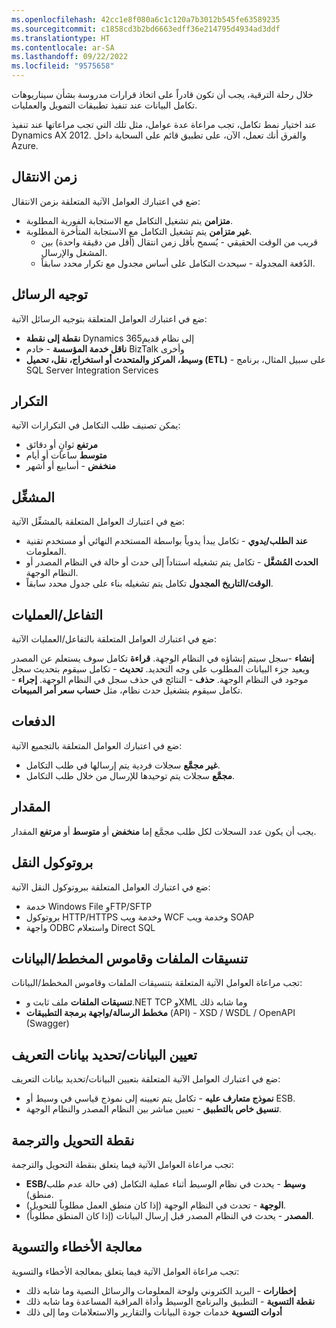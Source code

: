 ```yaml
---
ms.openlocfilehash: 42cc1e8f080a6c1c120a7b3012b545fe63589235
ms.sourcegitcommit: c1858cd3b2bd6663edff36e214795d4934ad3ddf
ms.translationtype: HT
ms.contentlocale: ar-SA
ms.lasthandoff: 09/22/2022
ms.locfileid: "9575658"
---
```

خلال رحلة الترقية، يجب أن تكون قادراً على اتخاذ قرارات مدروسة بشأن سيناريوهات تكامل البيانات عند تنفيذ تطبيقات التمويل والعمليات. 

عند اختيار نمط تكامل، تجب مراعاة عدة عوامل، مثل تلك التي تجب مراعاتها عند تنفيذ Dynamics AX 2012. والفرق أنك تعمل، الآن، على تطبيق قائم على السحابة داخل Azure. 

## <a name="latency"></a>زمن الانتقال 

ضع في اعتبارك العوامل الآتية المتعلقة بزمن الانتقال:

- **متزامن** يتم تشغيل التكامل مع الاستجابة الفورية المطلوبة. 
- **غير متزامن** يتم تشغيل التكامل مع الاستجابة المتأخرة المطلوبة. 
    - قريب من الوقت الحقيقي - يُسمح بأقل زمن انتقال (أقل من دقيقة واحدة) بين المشغل والإرسال. 
    - الدُفعة المجدولة - سيحدث التكامل على أساس مجدول مع تكرار محدد سابقاً.


## <a name="message-routing"></a>توجيه الرسائل

ضع في اعتبارك العوامل المتعلقة بتوجيه الرسائل الآتية:

- **نقطة إلى نقطة** Dynamics 365إلى نظام قديم
- **ناقل خدمة المؤسسة** - خادم BizTalk وأخرى
- **وسيط، المركز والمتحدث أو استخراج، نقل، تحميل (ETL)** - على سبيل المثال، برنامج SQL Server Integration Services 


## <a name="frequency"></a>التكرار

يمكن تصنيف طلب التكامل في التكرارات الآتية: 

- **مرتفع** ثوانٍ أو دقائق 
- **متوسط** ساعات أو أيام 
- **منخفض** - أسابيع أو أشهر


## <a name="trigger"></a>المشغِّل

ضع في اعتبارك العوامل المتعلقة بالمشغِّل الآتية:

- **عند الطلب/يدوي** - تكامل يبدأ يدوياً بواسطة المستخدم النهائي أو مستخدم تقنية المعلومات. 
- **الحدث المُشغَّل** - تكامل يتم تشغيله استناداً إلى حدث أو حالة في النظام المصدر أو النظام الوجهة. 
- **الوقت/التاريخ المجدول** تكامل يتم تشغيله بناء على جدول محدد سابقاً. 


## <a name="interactionoperations"></a>التفاعل/العمليات

ضع في اعتبارك العوامل المتعلقة بالتفاعل/العمليات الآتية:

**إنشاء** -سجل سيتم إنشاؤه في النظام الوجهة.
**قراءة** تكامل سوف يستعلم عن المصدر ويعيد جزء البيانات المطلوب على وجه التحديد. 
**تحديث** - تكامل سيقوم بتحديث سجل موجود في النظام الوجهة. 
**حذف** - النتائج في حذف سجل في النظام الوجهة.
**إجراء** - تكامل سيقوم بتشغيل حدث نظام، مثل **حساب سعر أمر المبيعات**.

## <a name="batching"></a>الدفعات

ضع في اعتبارك العوامل المتعلقة بالتجميع الآتية:

- **غير مجمَّع** سجلات فردية يتم إرسالها في طلب التكامل. 
- **مجمَّع** سجلات يتم توحيدها للإرسال من خلال طلب التكامل.

## <a name="volume"></a>المقدار

يجب أن يكون عدد السجلات لكل طلب مجمَّع إما **منخفض** أو **متوسط** أو **مرتفع** المقدار. 

## <a name="transport-protocol"></a>بروتوكول النقل

ضع في اعتبارك العوامل المتعلقة ببروتوكول النقل الآتية:

- خدمة Windows File وFTP/SFTP
- بروتوكول HTTP/HTTPS وخدمة ويب WCF وخدمة ويب SOAP
- واجهة ODBC واستعلام Direct SQL

## <a name="file-formats-and-schemadata-dictionary"></a>تنسيقات الملفات وقاموس المخطط/البيانات

تجب مراعاة العوامل الآتية المتعلقة بتنسيقات الملفات وقاموس المخطط/البيانات:

- **تنسيقات الملفات** ملف ثابت و.NET TCP وXML وما شابه ذلك 
- **مخطط الرسالة/واجهة برمجة التطبيقات** (API) - XSD / WSDL / OpenAPI (Swagger)‎

## <a name="data-mappingmetadata-definition"></a>تعيين البيانات/تحديد بيانات التعريف

ضع في اعتبارك العوامل الآتية المتعلقة بتعيين البيانات/تحديد بيانات التعريف:

- **نموذج متعارف عليه** - تكامل يتم تعيينه إلى نموذج قياسي في وسيط أو ESB. 
- **تنسيق خاص بالتطبيق** - تعيين مباشر بين النظام المصدر والنظام الوجهة. 

## <a name="transformation-and-translation-point"></a>نقطة التحويل والترجمة

تجب مراعاة العوامل الآتية فيما يتعلق بنقطة التحويل والترجمة:

- **ESB/وسيط** - يحدث في نظام الوسيط أثناء عملية التكامل (في حالة عدم طلب منطق).
- **الوجهة** - تحدث في النظام الوجهة (إذا كان منطق العمل مطلوباً للتحويل).
- **المصدر** - يحدث في النظام المصدر قبل إرسال البيانات (إذا كان المنطق مطلوباً). 

## <a name="error-handling-and-reconciliation"></a>معالجة الأخطاء والتسوية

تجب مراعاة العوامل الآتية فيما يتعلق بمعالجة الأخطاء والتسوية:

- **إخطارات** - البريد الكتروني ولوحة المعلومات والرسائل النصية وما شابه ذلك 
- **نقطة التسوية** - التطبيق والبرنامج الوسيط وأداة المراقبة المساعدة وما شابه ذلك
- **أدوات التسوية** خدمات جودة البيانات والتقارير والاستعلامات وما إلى ذلك


